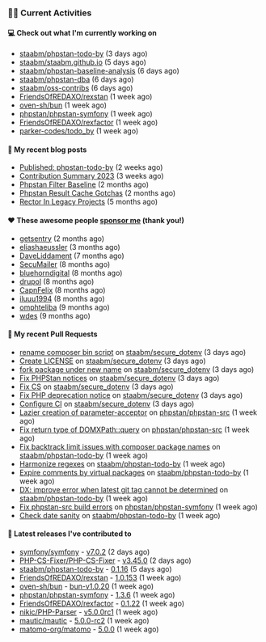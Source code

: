 ### 👨‍💻 Current Activities


#### 💻 Check out what I'm currently working on

- [staabm/phpstan-todo-by](https://github.com/staabm/phpstan-todo-by) (3 days ago)
- [staabm/staabm.github.io](https://github.com/staabm/staabm.github.io) (5 days ago)
- [staabm/phpstan-baseline-analysis](https://github.com/staabm/phpstan-baseline-analysis) (6 days ago)
- [staabm/phpstan-dba](https://github.com/staabm/phpstan-dba) (6 days ago)
- [staabm/oss-contribs](https://github.com/staabm/oss-contribs) (6 days ago)
- [FriendsOfREDAXO/rexstan](https://github.com/FriendsOfREDAXO/rexstan) (1 week ago)
- [oven-sh/bun](https://github.com/oven-sh/bun) (1 week ago)
- [phpstan/phpstan-symfony](https://github.com/phpstan/phpstan-symfony) (1 week ago)
- [FriendsOfREDAXO/rexfactor](https://github.com/FriendsOfREDAXO/rexfactor) (1 week ago)
- [parker-codes/todo_by](https://github.com/parker-codes/todo_by) (1 week ago)


#### 📜 My recent blog posts

- [Published: phpstan-todo-by](https://staabm.github.io/2023/12/17/phpstan-todo-by-published.html) (2 weeks ago)
- [Contribution Summary 2023](https://staabm.github.io/2023/12/07/contribution-summary-2023.html) (3 weeks ago)
- [Phpstan Filter Baseline](https://staabm.github.io/2023/10/30/phpstan-filter-baseline.html) (2 months ago)
- [Phpstan Result Cache Gotchas](https://staabm.github.io/2023/10/21/phpstan-result-cache-gotchas.html) (2 months ago)
- [Rector In Legacy Projects](https://staabm.github.io/2023/07/23/rector-in-legacy-projects.html) (5 months ago)


#### ❤️ These awesome people [sponsor me](https://github.com/sponsors/staabm) (thank you!)

- [getsentry](https://github.com/getsentry) (2 months ago)
- [eliashaeussler](https://github.com/eliashaeussler) (3 months ago)
- [DaveLiddament](https://github.com/DaveLiddament) (7 months ago)
- [SecuMailer](https://github.com/SecuMailer) (8 months ago)
- [bluehorndigital](https://github.com/bluehorndigital) (8 months ago)
- [drupol](https://github.com/drupol) (8 months ago)
- [CapnFelix](https://github.com/CapnFelix) (8 months ago)
- [iluuu1994](https://github.com/iluuu1994) (8 months ago)
- [omphteliba](https://github.com/omphteliba) (9 months ago)
- [wdes](https://github.com/wdes) (9 months ago)


#### 🔨 My recent Pull Requests

- [rename composer bin script](https://github.com/staabm/secure_dotenv/pull/8) on [staabm/secure_dotenv](https://github.com/staabm/secure_dotenv) (3 days ago)
- [Create LICENSE](https://github.com/staabm/secure_dotenv/pull/7) on [staabm/secure_dotenv](https://github.com/staabm/secure_dotenv) (3 days ago)
- [fork package under new name](https://github.com/staabm/secure_dotenv/pull/6) on [staabm/secure_dotenv](https://github.com/staabm/secure_dotenv) (3 days ago)
- [Fix PHPStan notices](https://github.com/staabm/secure_dotenv/pull/5) on [staabm/secure_dotenv](https://github.com/staabm/secure_dotenv) (3 days ago)
- [Fix CS](https://github.com/staabm/secure_dotenv/pull/4) on [staabm/secure_dotenv](https://github.com/staabm/secure_dotenv) (3 days ago)
- [Fix PHP deprecation notice](https://github.com/staabm/secure_dotenv/pull/3) on [staabm/secure_dotenv](https://github.com/staabm/secure_dotenv) (3 days ago)
- [Configure CI](https://github.com/staabm/secure_dotenv/pull/2) on [staabm/secure_dotenv](https://github.com/staabm/secure_dotenv) (3 days ago)
- [Lazier creation of parameter-acceptor](https://github.com/phpstan/phpstan-src/pull/2843) on [phpstan/phpstan-src](https://github.com/phpstan/phpstan-src) (1 week ago)
- [Fix return type of DOMXPath::query](https://github.com/phpstan/phpstan-src/pull/2842) on [phpstan/phpstan-src](https://github.com/phpstan/phpstan-src) (1 week ago)
- [Fix backtrack limit issues with composer package names](https://github.com/staabm/phpstan-todo-by/pull/46) on [staabm/phpstan-todo-by](https://github.com/staabm/phpstan-todo-by) (1 week ago)
- [Harmonize regexes](https://github.com/staabm/phpstan-todo-by/pull/45) on [staabm/phpstan-todo-by](https://github.com/staabm/phpstan-todo-by) (1 week ago)
- [Expire comments by virtual packages](https://github.com/staabm/phpstan-todo-by/pull/43) on [staabm/phpstan-todo-by](https://github.com/staabm/phpstan-todo-by) (1 week ago)
- [DX: improve error when latest git tag cannot be determined](https://github.com/staabm/phpstan-todo-by/pull/41) on [staabm/phpstan-todo-by](https://github.com/staabm/phpstan-todo-by) (1 week ago)
- [Fix phpstan-src build errors](https://github.com/phpstan/phpstan-symfony/pull/375) on [phpstan/phpstan-symfony](https://github.com/phpstan/phpstan-symfony) (1 week ago)
- [Check date sanity](https://github.com/staabm/phpstan-todo-by/pull/40) on [staabm/phpstan-todo-by](https://github.com/staabm/phpstan-todo-by) (1 week ago)


#### 🔭 Latest releases I've contributed to

- [symfony/symfony](https://github.com/symfony/symfony) - [v7.0.2](https://github.com/symfony/symfony/releases/tag/v7.0.2) (2 days ago)
- [PHP-CS-Fixer/PHP-CS-Fixer](https://github.com/PHP-CS-Fixer/PHP-CS-Fixer) - [v3.45.0](https://github.com/PHP-CS-Fixer/PHP-CS-Fixer/releases/tag/v3.45.0) (2 days ago)
- [staabm/phpstan-todo-by](https://github.com/staabm/phpstan-todo-by) - [0.1.16](https://github.com/staabm/phpstan-todo-by/releases/tag/0.1.16) (5 days ago)
- [FriendsOfREDAXO/rexstan](https://github.com/FriendsOfREDAXO/rexstan) - [1.0.153](https://github.com/FriendsOfREDAXO/rexstan/releases/tag/1.0.153) (1 week ago)
- [oven-sh/bun](https://github.com/oven-sh/bun) - [bun-v1.0.20](https://github.com/oven-sh/bun/releases/tag/bun-v1.0.20) (1 week ago)
- [phpstan/phpstan-symfony](https://github.com/phpstan/phpstan-symfony) - [1.3.6](https://github.com/phpstan/phpstan-symfony/releases/tag/1.3.6) (1 week ago)
- [FriendsOfREDAXO/rexfactor](https://github.com/FriendsOfREDAXO/rexfactor) - [0.1.22](https://github.com/FriendsOfREDAXO/rexfactor/releases/tag/0.1.22) (1 week ago)
- [nikic/PHP-Parser](https://github.com/nikic/PHP-Parser) - [v5.0.0rc1](https://github.com/nikic/PHP-Parser/releases/tag/v5.0.0rc1) (1 week ago)
- [mautic/mautic](https://github.com/mautic/mautic) - [5.0.0-rc2](https://github.com/mautic/mautic/releases/tag/5.0.0-rc2) (1 week ago)
- [matomo-org/matomo](https://github.com/matomo-org/matomo) - [5.0.0](https://github.com/matomo-org/matomo/releases/tag/5.0.0) (1 week ago)
